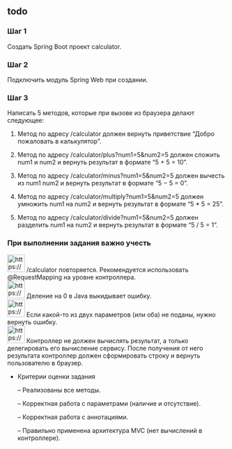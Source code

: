 ## todo

### Шаг 1

Создать Spring Boot проект calculator.

### Шаг 2

Подключить модуль Spring Web при создании.

### Шаг 3

Написать 5 методов, которые при вызове из браузера делают следующее:

1. Метод по адресу /calculator должен вернуть приветствие “Добро пожаловать в калькулятор".

2. Метод по адресу /calculator/plus?num1=5&num2=5 должен сложить num1 и num2 и вернуть результат в формате “5 + 5 = 10”.

3. Метод по адресу /calculator/minus?num1=5&num2=5 должен вычесть из num1 num2 и вернуть результат в формате “5 − 5 = 0”.

4. Метод по адресу /calculator/multiply?num1=5&num2=5 должен умножить num1 на num2 и вернуть результат в формате “5 * 5 = 25”.

5. Метод по адресу /calculator/divide?num1=5&num2=5 должен разделить num1 на num2 и вернуть результат в формате “5 / 5 = 1”.

### При выполнении задания важно учесть

<aside>
<img src="https://s3-us-west-2.amazonaws.com/secure.notion-static.com/f37631ca-3d1e-4606-a1c6-56f17f3d1ee0/Снимок_экрана_2022-01-20_в_15.12.50.png" alt="https://s3-us-west-2.amazonaws.com/secure.notion-static.com/f37631ca-3d1e-4606-a1c6-56f17f3d1ee0/Снимок_экрана_2022-01-20_в_15.12.50.png" width="40px" /> /calculator повторяется. Рекомендуется использовать @RequestMapping на уровне контроллера.

</aside>

<aside>
<img src="https://s3-us-west-2.amazonaws.com/secure.notion-static.com/2b05e69c-55db-43e4-a861-8540b1561603/Снимок_экрана_2022-01-20_в_15.12.50.png" alt="https://s3-us-west-2.amazonaws.com/secure.notion-static.com/2b05e69c-55db-43e4-a861-8540b1561603/Снимок_экрана_2022-01-20_в_15.12.50.png" width="40px" /> Деление на 0 в Java выкидывает ошибку.

</aside>

<aside>
<img src="https://s3-us-west-2.amazonaws.com/secure.notion-static.com/7e88ef99-2227-46f2-ba2a-ad65a4726a71/Снимок_экрана_2022-01-20_в_15.12.50.png" alt="https://s3-us-west-2.amazonaws.com/secure.notion-static.com/7e88ef99-2227-46f2-ba2a-ad65a4726a71/Снимок_экрана_2022-01-20_в_15.12.50.png" width="40px" /> Если какой-то из двух параметров (или оба) не поданы, нужно вернуть ошибку.

</aside>

<aside>
<img src="https://s3-us-west-2.amazonaws.com/secure.notion-static.com/1dd53c13-af8f-43ef-8fb3-981e91591bf7/Снимок_экрана_2022-01-20_в_15.12.50.png" alt="https://s3-us-west-2.amazonaws.com/secure.notion-static.com/1dd53c13-af8f-43ef-8fb3-981e91591bf7/Снимок_экрана_2022-01-20_в_15.12.50.png" width="40px" /> Контроллер не должен вычислять результат, а только делегировать его вычисление сервису. После получения от него результата контроллер должен сформировать строку и вернуть пользователю в браузер.

</aside>

- Критерии оценки задания

  – Реализованы все методы.

  – Корректная работа с параметрами (наличие и отсутствие).

  – Корректная работа с аннотациями.

  – Правильно применена архитектура MVC (нет вычислений в контроллере).